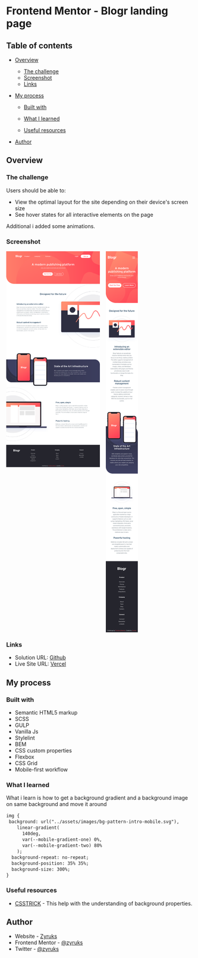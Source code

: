 # Frontend Mentor - Blogr landing page

## Table of contents

- [Overview](#overview)
  - [The challenge](#the-challenge)
  - [Screenshot](#screenshot)
  - [Links](#links)
- [My process](#my-process)

  - [Built with](#built-with)
  - [What I learned](#what-i-learned)

  - [Useful resources](#useful-resources)

- [Author](#author)

## Overview

### The challenge

Users should be able to:

- View the optimal layout for the site depending on their device's screen size
- See hover states for all interactive elements on the page

Additional i added some animations.

### Screenshot

<div style="display:flex; gap: 1rem; ">
<img src="./screenshots/desktop.png" alt="Desktop Screenshot" style="width: 50%; height: 100%;" >
<img src="./screenshots/mobile.png" alt="Mobile Screenshot">
</div>

### Links

- Solution URL: [Github](https://github.com/Zyruks/frontend-mentor-blogr-landing-page)
- Live Site URL: [Vercel](https://frontend-mentor-blogr-landing-page-git-main-zyruks.vercel.app/)



## My process

### Built with

- Semantic HTML5 markup
- SCSS
- GULP
- Vanilla Js
- Stylelint
- BEM
- CSS custom properties
- Flexbox
- CSS Grid
- Mobile-first workflow

### What I learned

What i learn is how to get a background gradient and a background image on same background and move it around

```
img {
 background: url("../assets/images/bg-pattern-intro-mobile.svg"),
    linear-gradient(
      140deg,
      var(--mobile-gradient-one) 0%,
      var(--mobile-gradient-two) 80%
    );
  background-repeat: no-repeat;
  background-position: 35% 35%;
  background-size: 300%;
}

```

### Useful resources

- [CSSTRICK](https://css-tricks.com/almanac/properties/b/background/) - This help with the understanding of background properties.

## Author

- Website - [Zyruks](https://www.zyruks.com)
- Frontend Mentor - [@zyruks](https://www.frontendmentor.io/profile/zyruks)
- Twitter - [@zyruks](https://www.twitter.com/zyruks)
